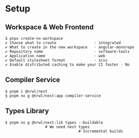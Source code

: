 # Setup

## Workspace & Web Frontend

```
$ pnpx create-nx-workspace
✔ Choose what to create                 · integrated
✔ What to create in the new workspace   · angular-monorepo
✔ Repository name                       · software-tools
✔ Application name                      · web
✔ Default stylesheet format             · scss
✔ Enable distributed caching to make your CI faster · No
```

## Compiler Service

```
$ pnpm i @nrwl/nest
$ pnpm nx g @nrwl/nest:app compiler-service
```

## Types Library

```
$ pnpm nx g @nrwl/nest:lib types --buildable
                  # We need nest types
                                 # Incremental builds
```

